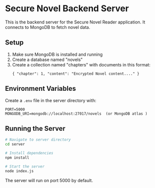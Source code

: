 # Secure Novel Backend Server

This is the backend server for the Secure Novel Reader application. It connects to MongoDB to fetch novel data.

## Setup

1. Make sure MongoDB is installed and running
2. Create a database named "novels"
3. Create a collection named "chapters" with documents in this format:
   ```
   { "chapter": 1, "content": "Encrypted Novel content...." }
   ```

## Environment Variables

Create a `.env` file in the server directory with:

```
PORT=5000
MONGODB_URI=mongodb://localhost:27017/novels  (or MongoDB atlas )
```

## Running the Server

```bash
# Navigate to server directory
cd server

# Install dependencies
npm install

# Start the server
node index.js
```

The server will run on port 5000 by default.
